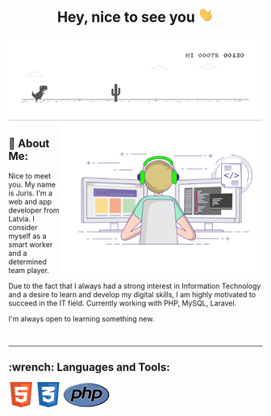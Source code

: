 <h1 align="center">Hey, nice to see you <img src="https://github.com/jurispetrovs/jurispetrovs/blob/main/charts/gif/Hi.gif" height="30"></h1>
<img src="https://github.com/jurispetrovs/jurispetrovs/blob/main/charts/gif/dino.gif"/>

<img align="right" src="https://github.com/jurispetrovs/jurispetrovs/blob/main/charts/gif/coding.gif" height="300"/>
<h2>🤵 About Me:</h2>

Nice to meet you. My name is Juris. I'm a web and app developer from Latvia. I consider myself as a smart worker and a determined team player. 


Due to the fact that I always had a strong interest in Information Technology and a desire to learn and develop my digital skills, I am highly motivated to succeed in the IT field. Currently working with PHP, MySQL, Laravel. 


I'm always open to learning something new.

<br>

---

<h2>:wrench: Languages and Tools:</h2>
<a href="https://html.spec.whatwg.org/" title="HTML"><img src="charts/icons/html.png" height="50"/></a>
<a href="https://www.w3.org/Style/CSS/" title="CSS"><img src="charts/icons/css.png" height="50"/></a>
<a href="https://www.php.net/" title="PHP"><img src="charts/icons/php.png" height="50"/></a>
